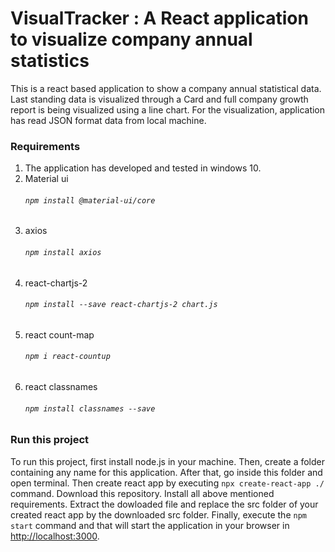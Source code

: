 # VisualTracker : A React application to visualize company annual statistics
This is a react based application to show a company annual statistical data. Last standing data is visualized through a Card and full company growth report is being visualized using a line chart. For the visualization, application has read JSON format data from local machine.

### Requirements
1. The application has developed and tested in windows 10. <br>
2. Material ui <h6> `npm install @material-ui/core` </h6>
3. axios <h6>`npm install axios` </h6>
4. react-chartjs-2 <h6>`npm install --save react-chartjs-2 chart.js` </h6>
5. react count-map <h6>`npm i react-countup` </h6>
6. react classnames <h6> `npm install classnames --save` </h6>

### Run this project
To run this project, first install node.js in your machine. Then, create a folder containing any name for this application. After that, go inside this folder and open terminal. Then create react app by executing `npx create-react-app ./` command. Download this repository. Install all above mentioned requirements. Extract the dowloaded file and replace the src folder of your created react app by the downloaded src folder. Finally, execute the `npm start` command and that will start the application in your browser in [http://localhost:3000](http://localhost:3000).
<h4>  </h4>


